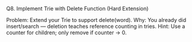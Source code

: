 Q8. Implement Trie with Delete Function (Hard Extension)

Problem: Extend your Trie to support delete(word).
Why: You already did insert/search — deletion teaches reference counting in tries.
Hint: Use a counter for children; only remove if counter → 0.
